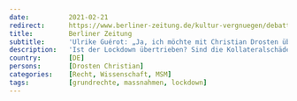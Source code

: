 ```yaml
---
date:          2021-02-21
redirect:      https://www.berliner-zeitung.de/kultur-vergnuegen/debatte/interview-mit-ulrike-guerot-ja-ich-will-mit-christian-drosten-diskutieren-li.140941
title:         Berliner Zeitung
subtitle:      'Ulrike Guérot: „Ja, ich möchte mit Christian Drosten über Freiheit diskutieren“'
description:   'Ist der Lockdown übertrieben? Sind die Kollateralschäden zu groß? Die Politikwissenschaftlerin Ulrike Guérot sagt: Sicherheit dürfe nicht über Freiheit stehen.'
country:       [DE]
persons:       [Drosten Christian]
categories:    [Recht, Wissenschaft, MSM]
tags:          [grundrechte, massnahmen, lockdown]
---
```

